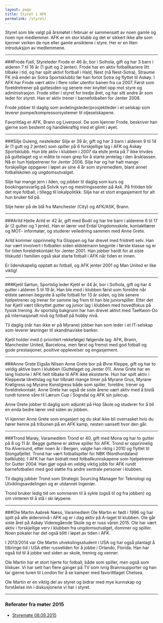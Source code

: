 ```yaml
---
layout: page
title: Styret i AFK
permalink: /styret/
---
```


Styret som ble valgt på årsmøtet i februar er sammensatt av noen gamle og noen nye medlemmer. AFK er en stor klubb og det er sikkert ikke alle som kjenner verken de nye eller gamle ansiktene i styre. Her er en liten introduksjon av medlemmene.

---

###Frode Fjell, Styreleder
Frode er 46 år, bor i Solhola, gift og har 3 barn i alderen 7 til 16 år (1 gutt og 2 jenter). Frode har en aktiv fotballkariere litt tilbake i tid, og har spilt aktivt fortball i Hald, Nest (nå Nest-Sotra), Straume FK (nå endel av Sotra Sportsklubb) før han forlot Sotra og flyttet til Askøy. I AFK har Frode vært aktiv i flere roller utenfor banen fra ca 2007. Først som foreldretrener på guttesiden og senere mer knyttet opp mot styre og administrasjon. Frode sitter i styret for tredje året, og har sitt andre år som leder for styret. Han er aktiv trener i barnefotballen for Jenter 2008.

Frode jobber til daglig som avdelingsleder/prosjektleder i et selskap som leverer pumpe/kompressorsystemer til oljeselskapene.

Favorittlag er AFK, Brann og Liverpool. De som kjenner Frode, beskriver han gjerne som bestemt og handlekraftig med et glimt i øyet.

---

###Silje Guleng, nesteleder
Silje er 39 år, gift og har 3 barn i alderen 9 til 14 år (1 gutt og 2 jenter) som spiller på 6 forskjellige lag i AFK og Askøy Sportsklubb. Hun ble aktiv i klubben i 2007 da elste jenta på 7 ikke trivdes på guttelaget og vi måtte ta noen grep for å starte jentelag i den årsklassen. Nå er hun hjelpetrener for Jenter 2006. Silje har og har hatt mange forskjellige oppgaver i løpet av sine 4 år som styremedlem, blant annet fotballskolen og ungdomsutvalget. 

Silje har mange jern i ilden, og jobber til daglig som kurs og bookingansvarlig på Solvik syn og mestringssenter på Ask. På fritiden blir det mye fotball, i tillegg til lokalpolitikk. Silje har et stort engasjement for alt hun bruker tid på.

Silje heier på de blå fra Manchester (City) og AFK/ASK, Brann. 

---

###Arild Hjelle
Arild er 42 år, gift med Bodil og har tre barn i alderene 6 til 17 år (2 gutter og 1 jente). Han er lærer ved Erdal Ungdomsskole, kontaktlærer og MOT- informatør, og studerer veiledning sammen med Anne Grete. 

Arild kommer opprinnelig fra Gloppen og har drevet med friidrett selv. Han har vært involvert i fotballen siden eldstemann begynte i første klasse og er for tiden foreldrekontakt for Jenter 2001. Han jobber hardt for at siste tilskudd i familien også skal starte fotball i AFK når tiden er innen.

Er lidenskapelig opptatt av fotball, og AFK jenter 2001 og Man United er like viktig!

---

###Kjetil Sørtun, Sportslig leder
Kjetil er 44 år, bor i Solhola, gift og har 4 gutter i alderen 5 til 19 år. Han ble med i klubben først som foreldre når eldste sønnen begynte å spille fotball for 13 år siden, og ble senere hjelpetrener og trener for samme lag frem til han ble juniorspiller. Etter det har Kjetil vært tilknyttet gutter og junior lag i klubben med hovedfokus på fysisk trening. Av sportslig bakgrunn har han drevet aktivt med TaeKwon-Do på internasjonalt nivå og fotball på hobby nivå. 

Til daglig (når han ikke er på Myrane) jobber han som leder i et IT-selskap som leverer løsninger til skandinaviske banker. 

Kjetil holder med (i prioritert rekkefølge) følgende lag: AFK, Brann, Manchester United, Barcelona, men først og fremst med god fotball og gode prestasjoner, positive opplevelser og engasjement.

---

###Anne Grete Elgsås Nilsen
Anne Grete bor på Øvre Kleppe, gift og har to veldig aktive barn i klubben (Guttelaget og Jenter 01). Anne Grete har en lang historie i AFK helt tilbake til AFK ikke eksisterte. Hun har spilt aktiv i Kleppestø Idrettslag og har tilbrakt mange timer på Myrane Grus, Myrane Krøllgress og Myrane Kunstgress både som spiller, foreldre, trener og foreldrekontakt. Anne Grete har også de siste årene vært aktiv med å bistå rundt turene våre til Lærum Cup i Sogndal og AFK sin julecup.

Anne Grete jobber til daglig som adjunkt på Hop Skole og studerer for å bli en enda bedre lærer ved siden av jobben.

Vi kjenner Anne Grete som engasjert og du skal ikke bli overrasket hvis du hører henne på tribunen på en AFK kamp, nesten uansett hvor den går.

---

###Trond Marøy, Varamedlem
Trond er 40, gift med Mona og har to gutter på 8 og 11 år. Begge guttene er aktive spiller for AFK. Trond er opprinnelig fra Alversund, etter noen år i Bergen, valgte han riktig i 2010 og flyttet til Stongafjellet. Trond har vært fotballspiller for NBK (Nordhordaland ballklubb). I AFK har han bidratt med fotballkunnskapene som hjelpetrener for Gutter 2004. Han gjør også en veldig viktig jobb for AFK rundt barnefotballen med god støtte fra andre sentrale personer i klubben.

Til daglig jobber Trond som Strategic Sourcing Manager for Teknologi og Utviklingsavdelingen og er utdannet Ingeniør. 

Trond bruker ledig tid om sommeren til å sykle (også til og fra jobben) og om vinteren til å stå i ski løypene.  

---

###Ole Martin Aabrek Næss, Varamedlem
Ole Martin er født i 1996 og har spilt på alle aldersnivå i AFK og er i dag aktiv på A-laget til klubben. Ole går siste året på Askøy Videregående Skole og er russ våren 2015. Ole har vært aktiv i forskjellige verv i klubben fra ungdomsutvalget, dommer og spiller. Noen pokaler har det også blitt i løpet av tiden i AFK. 

I 2013/2014 var Ole Martin utvekslingsstudent i USA og har også planlagt å tilbringe tid i USA etter russetiden for å jobbe i Orlando, Florida. Han har også tid til å jobbe ved siden av skole, trening og venner.

Ole Martin har et stort hjerte for fotball, både som spiller, men også som tilskuer. Vi har sett han flere ganger på TV som ivrig Brannsupporter og han tar gjerne turen til London for å se kamper med favorittlaget Chelsea. 

Ole Martin er en viktig del av styret og bidrar med mye kunnskap og forståelse inn i diskusjonene vi har i styret.

---

### Referater fra møter 2015

* [Styremøte 08.09.2015](http://askoyfk.no/styret/20150908)
 
